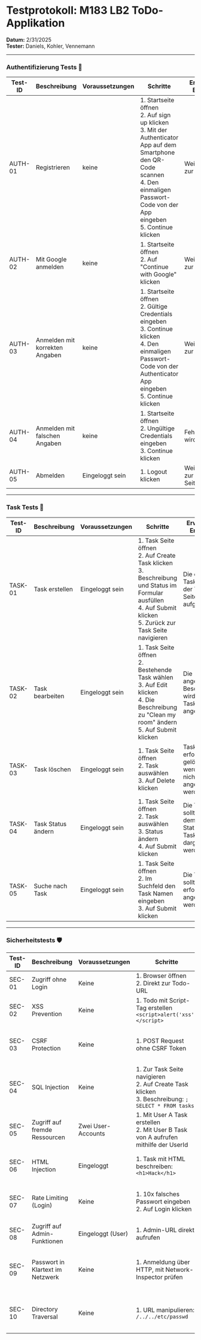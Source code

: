 # Testprotokoll: M183 LB2 ToDo-Applikation  
**Datum:** 2/31/2025  
**Tester:** Daniels, Kohler, Vennemann  

---

### Authentifizierung Tests 🔑

| Test-ID | Beschreibung | Voraussetzungen | Schritte | Erwartetes Ergebnis | Status |
|---------|--------------|-----------------|----------|---------------------|--------|
| AUTH-01 | Registrieren | keine | 1. Startseite öffnen<br>2. Auf sign up klicken<br>3. Mit der Authenticator App auf dem Smartphone den QR-Code scannen<br>4. Den einmaligen Passwort-Code von der App eingeben<br>5. Continue klicken | Weiterleitung zur Todo-Liste | ✅ |
| AUTH-02 | Mit Google anmelden | keine | 1. Startseite öffnen<br>2. Auf "Continue with Google" klicken | Weiterleitung zur Todo-Liste | ✅ |
| AUTH-03 | Anmelden mit korrekten Angaben | keine | 1. Startseite öffnen<br>2. Gültige Credentials eingeben<br>3. Continue klicken<br>4. Den einmaligen Passwort-Code von der Authenticator App eingeben<br>5. Continue klicken | Weiterleitung zur Todo-Liste | ✅ |
| AUTH-04 | Anmelden mit falschen Angaben | keine | 1. Startseite öffnen<br>2. Ungültige Credentials eingeben<br>3. Continue klicken | Fehlermeldung wird angezeigt | ✅ |
| AUTH-05 | Abmelden | Eingeloggt sein | 1. Logout klicken | Weiterleitung zur Login-Seite | ✅ |

---

### Task Tests 📝

| Test-ID | Beschreibung | Voraussetzungen | Schritte | Erwartetes Ergebnis | Status |
|---------|--------------|-----------------|----------|---------------------|--------|
| TASK-01 | Task erstellen | Eingeloggt sein | 1. Task Seite öffnen<br>2. Auf Create Task klicken<br>3. Beschreibung und Status im Formular ausfüllen<br>4. Auf Submit klicken<br>5. Zurück zur Task Seite navigieren | Die erstellte Task wird auf der Task Seite aufgelistet | ✅ |
| TASK-02 | Task bearbeiten | Eingeloggt sein | 1. Task Seite öffnen<br>2. Bestehende Task wählen<br>3. Auf Edit klicken<br>4. Die Beschreibung zu "Clean my room" ändern<br>5. Auf Submit klicken | Die angepasste Beschreibung wird in der Task Liste angezeigt | ✅ |
| TASK-03 | Task löschen | Eingeloggt sein | 1. Task Seite öffnen<br>2. Task auswählen<br>3. Auf Delete klicken | Task sollte erfolgreich gelöscht werden und nicht mehr angezeigt werden | ✅ |
| TASK-04 | Task Status ändern | Eingeloggt sein | 1. Task Seite öffnen<br>2. Task auswählen<br>3. Status ändern<br>4. Auf Submit klicken | Die Task sollte mit dem neuen Status in der Task Liste dargestellt werden | ✅ |
| TASK-05 | Suche nach Task | Eingeloggt sein | 1. Task Seite öffnen<br>2. Im Suchfeld den Task Namen eingeben<br>3. Auf Submit klicken | Die Task sollte erfolgreich angezeigt werden | ✅ |

---

### Sicherheitstests 🛡️

| Test-ID | Beschreibung | Voraussetzungen | Schritte | Erwartetes Ergebnis | Status |
|---------|--------------|------------------|----------|----------------------|--------|
| SEC-01 | Zugriff ohne Login | Keine | 1. Browser öffnen<br>2. Direkt zur Todo-URL | Redirect zum Login | ✅ |
| SEC-02 | XSS Prevention | Keine | 1. Todo mit Script-Tag erstellen<br>`<script>alert('xss')</script>` | Script wird escaped angezeigt | ✅ |
| SEC-03 | CSRF Protection | Keine | 1. POST Request ohne CSRF Token | Request wird abgelehnt durch die Firewall | ✅ |
| SEC-04 | SQL Injection | Keine | 1. Zur Task Seite navigieren<br>2. Auf Create Task klicken<br>3. Beschreibung: `; SELECT * FROM tasks;` | Request wird abgelehnt durch die Firewall | ✅ |
| SEC-05 | Zugriff auf fremde Ressourcen | Zwei User-Accounts | 1. Mit User A Task erstellen<br>2. Mit User B Task von A aufrufen mithilfe der UserId | Zugriff wird verweigert | ❌ |
| SEC-06 | HTML Injection | Eingeloggt | 1. Task mit HTML beschreiben: `<h1>Hack</h1>` | HTML wird escaped angezeigt | ✅ (Request wird von der Firewall abgelehnt) |
| SEC-07 | Rate Limiting (Login) | Keine | 1. 10x falsches Passwort eingeben<br>2. Auf Login klicken | Temporäre Sperre oder Captcha erscheint | ✅ |
| SEC-08 | Zugriff auf Admin-Funktionen | Eingeloggt (User) | 1. Admin-URL direkt aufrufen | Zugriff wird verweigert | ✅ |
| SEC-09 | Passwort in Klartext im Netzwerk | Keine | 1. Anmeldung über HTTP, mit Network-Inspector prüfen | Passwort ist nicht im Klartext sichtbar (HTTPS enforced) | ✅ |
| SEC-10 | Directory Traversal | Keine | 1. URL manipulieren: `/../../etc/passwd` | Zugriff wird blockiert / Fehlerseite erscheint | ✅ (Der Request wird einfach auf / weitergeleitet) |